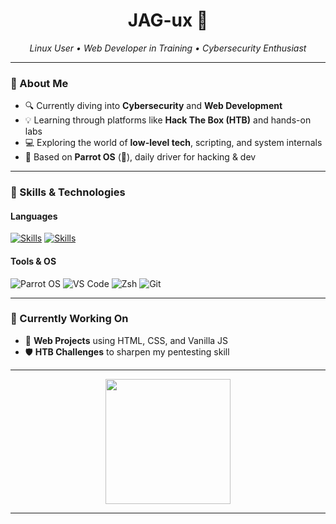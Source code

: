 <h1 align="center">JAG-ux 🐧</h1>
<p align="center">
  <em>Linux User • Web Developer in Training • Cybersecurity Enthusiast</em>
</p>

---

### 📌 About Me

- 🔍 Currently diving into **Cybersecurity** and **Web Development**
- 💡 Learning through platforms like **Hack The Box (HTB)** and hands-on labs
- 💻 Exploring the world of **low-level tech**, scripting, and system internals
- 📍 Based on **Parrot OS** (🦜), daily driver for hacking & dev

---

### 🧠 Skills & Technologies

#### Languages
[![Skills](https://skillicons.dev/icons?i=python,java,js)](https://skillicons.dev)
[![Skills](https://skillicons.dev/icons?i=html,css)](https://skillicons.dev)

#### Tools & OS
![Parrot OS](https://img.shields.io/badge/-Parrot%20OS-222831?style=flat&logo=linux&logoColor=white)
![VS Code](https://img.shields.io/badge/-VSCode-007ACC?style=flat&logo=visualstudiocode&logoColor=white)
![Zsh](https://img.shields.io/badge/-Zsh-4EAA25?style=flat&logo=gnubash&logoColor=white)
![Git](https://img.shields.io/badge/-Git-F05032?style=flat&logo=git&logoColor=white)

---

### 🔧 Currently Working On

- 🧪 **Web Projects** using HTML, CSS, and Vanilla JS
- 🛡️ **HTB Challenges** to sharpen my pentesting skill
  
---

<div align="center">
  <img src="https://media.giphy.com/media/v1.Y2lkPWVjZjA1ZTQ3NDNjNXh4aHM0MWFsaHloMjgybjd2d3dvbmptYjdrcHdwaWFuanlvZiZlcD12MV9naWZzX3RyZW5kaW5nJmN0PWc/PnDRNekrgtHh5jXMna/giphy.gif" height="200" />
</div>

---
